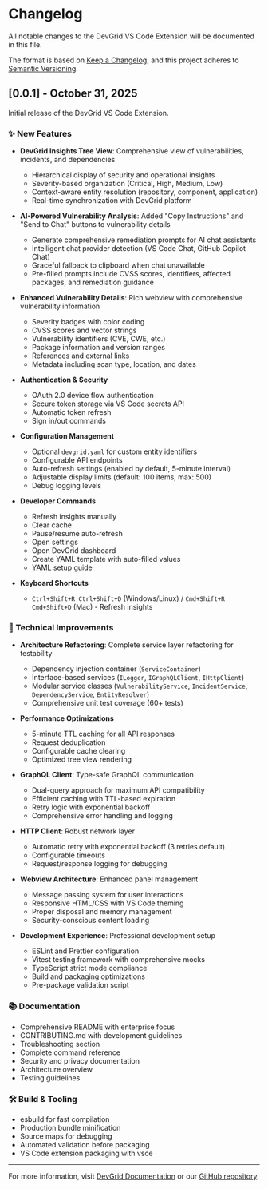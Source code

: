 # Changelog

All notable changes to the DevGrid VS Code Extension will be documented in this file.

The format is based on [Keep a Changelog](https://keepachangelog.com/en/1.0.0/),
and this project adheres to [Semantic Versioning](https://semver.org/spec/v2.0.0.html).

## [0.0.1] - October 31, 2025

Initial release of the DevGrid VS Code Extension.

### ✨ New Features

- **DevGrid Insights Tree View**: Comprehensive view of vulnerabilities, incidents, and dependencies
  - Hierarchical display of security and operational insights
  - Severity-based organization (Critical, High, Medium, Low)
  - Context-aware entity resolution (repository, component, application)
  - Real-time synchronization with DevGrid platform

- **AI-Powered Vulnerability Analysis**: Added "Copy Instructions" and "Send to Chat" buttons to vulnerability details
  - Generate comprehensive remediation prompts for AI chat assistants
  - Intelligent chat provider detection (VS Code Chat, GitHub Copilot Chat)
  - Graceful fallback to clipboard when chat unavailable
  - Pre-filled prompts include CVSS scores, identifiers, affected packages, and remediation guidance

- **Enhanced Vulnerability Details**: Rich webview with comprehensive vulnerability information
  - Severity badges with color coding
  - CVSS scores and vector strings
  - Vulnerability identifiers (CVE, CWE, etc.)
  - Package information and version ranges
  - References and external links
  - Metadata including scan type, location, and dates

- **Authentication & Security**
  - OAuth 2.0 device flow authentication
  - Secure token storage via VS Code secrets API
  - Automatic token refresh
  - Sign in/out commands

- **Configuration Management**
  - Optional `devgrid.yaml` for custom entity identifiers
  - Configurable API endpoints
  - Auto-refresh settings (enabled by default, 5-minute interval)
  - Adjustable display limits (default: 100 items, max: 500)
  - Debug logging levels

- **Developer Commands**
  - Refresh insights manually
  - Clear cache
  - Pause/resume auto-refresh
  - Open settings
  - Open DevGrid dashboard
  - Create YAML template with auto-filled values
  - YAML setup guide

- **Keyboard Shortcuts**
  - `Ctrl+Shift+R Ctrl+Shift+D` (Windows/Linux) / `Cmd+Shift+R Cmd+Shift+D` (Mac) - Refresh insights

### 🔧 Technical Improvements

- **Architecture Refactoring**: Complete service layer refactoring for testability
  - Dependency injection container (`ServiceContainer`)
  - Interface-based services (`ILogger`, `IGraphQLClient`, `IHttpClient`)
  - Modular service classes (`VulnerabilityService`, `IncidentService`, `DependencyService`, `EntityResolver`)
  - Comprehensive unit test coverage (60+ tests)

- **Performance Optimizations**
  - 5-minute TTL caching for all API responses
  - Request deduplication
  - Configurable cache clearing
  - Optimized tree view rendering

- **GraphQL Client**: Type-safe GraphQL communication
  - Dual-query approach for maximum API compatibility
  - Efficient caching with TTL-based expiration
  - Retry logic with exponential backoff
  - Comprehensive error handling and logging

- **HTTP Client**: Robust network layer
  - Automatic retry with exponential backoff (3 retries default)
  - Configurable timeouts
  - Request/response logging for debugging

- **Webview Architecture**: Enhanced panel management
  - Message passing system for user interactions
  - Responsive HTML/CSS with VS Code theming
  - Proper disposal and memory management
  - Security-conscious content loading

- **Development Experience**: Professional development setup
  - ESLint and Prettier configuration
  - Vitest testing framework with comprehensive mocks
  - TypeScript strict mode compliance
  - Build and packaging optimizations
  - Pre-package validation script

### 📚 Documentation

- Comprehensive README with enterprise focus
- CONTRIBUTING.md with development guidelines
- Troubleshooting section
- Complete command reference
- Security and privacy documentation
- Architecture overview
- Testing guidelines

### 🛠️ Build & Tooling

- esbuild for fast compilation
- Production bundle minification
- Source maps for debugging
- Automated validation before packaging
- VS Code extension packaging with vsce

---

For more information, visit [DevGrid Documentation](https://docs.devgrid.io) or our [GitHub repository](https://github.com/devgrid-inc/vs-code-extension).
